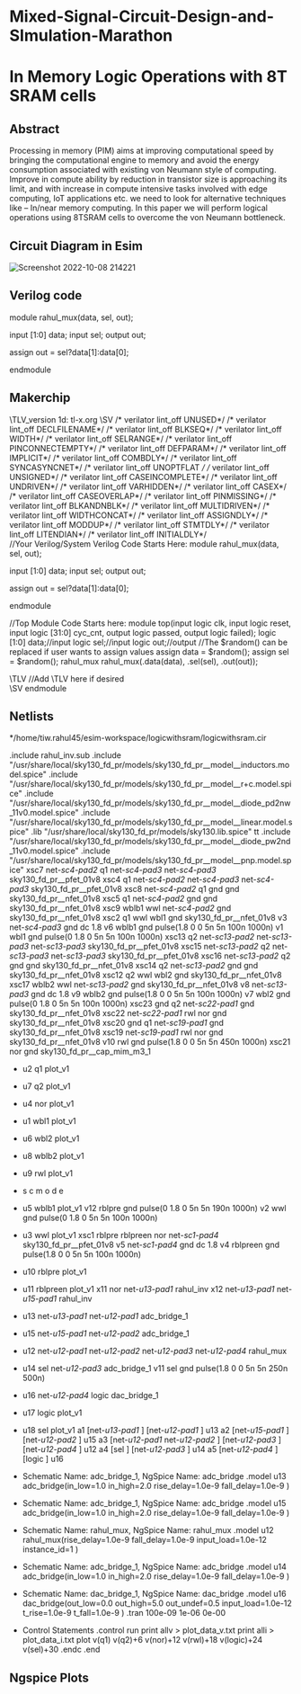 # Mixed-Signal-Circuit-Design-and-SImulation-Marathon
# In Memory Logic Operations with 8T SRAM cells
## Abstract
Processing in memory (PIM) aims at improving computational speed by bringing the computational engine to memory and avoid the energy consumption associated with existing von Neumann style of computing. Improve in compute ability by reduction in transistor size is approaching its limit, and with increase in compute intensive tasks involved with
edge computing, IoT applications etc. we need to look for alternative techniques like – In/near memory computing. In this paper we will perform logical operations using 8TSRAM cells to overcome the von Neumann bottleneck.


## Circuit Diagram in Esim
![Screenshot 2022-10-08 214221](https://user-images.githubusercontent.com/50217106/194720051-3d5bb197-2679-4b34-a8b7-349546a19881.png)


## Verilog code
module rahul_mux(data, sel, out);

input [1:0] data;
input sel;
output out;

assign out = sel?data[1]:data[0];

endmodule

## Makerchip

\TLV_version 1d: tl-x.org
\SV
/* verilator lint_off UNUSED*/  /* verilator lint_off DECLFILENAME*/  /* verilator lint_off BLKSEQ*/  /* verilator lint_off WIDTH*/  /* verilator lint_off SELRANGE*/  /* verilator lint_off PINCONNECTEMPTY*/  /* verilator lint_off DEFPARAM*/  /* verilator lint_off IMPLICIT*/  /* verilator lint_off COMBDLY*/  /* verilator lint_off SYNCASYNCNET*/  /* verilator lint_off UNOPTFLAT */  /* verilator lint_off UNSIGNED*/  /* verilator lint_off CASEINCOMPLETE*/  /* verilator lint_off UNDRIVEN*/  /* verilator lint_off VARHIDDEN*/  /* verilator lint_off CASEX*/  /* verilator lint_off CASEOVERLAP*/  /* verilator lint_off PINMISSING*/   /* verilator lint_off BLKANDNBLK*/  /* verilator lint_off MULTIDRIVEN*/     /* verilator lint_off WIDTHCONCAT*/  /* verilator lint_off ASSIGNDLY*/  /* verilator lint_off MODDUP*/  /* verilator lint_off STMTDLY*/  /* verilator lint_off LITENDIAN*/  /* verilator lint_off INITIALDLY*/  
//Your Verilog/System Verilog Code Starts Here:
module rahul_mux(data, sel, out);

input [1:0] data;
input sel;
output out;

assign out = sel?data[1]:data[0];

endmodule


//Top Module Code Starts here:
	module top(input logic clk, input logic reset, input logic [31:0] cyc_cnt, output logic passed, output logic failed);
		logic  [1:0] data;//input
		logic  sel;//input
		logic  out;//output
//The $random() can be replaced if user wants to assign values
		assign data = $random();
		assign sel = $random();
		rahul_mux rahul_mux(.data(data), .sel(sel), .out(out));
	
\TLV
//Add \TLV here if desired                                     
\SV
endmodule




## Netlists
 */home/tiw.rahul45/esim-workspace/logicwithsram/logicwithsram.cir

.include rahul_inv.sub
.include "/usr/share/local/sky130_fd_pr/models/sky130_fd_pr__model__inductors.model.spice"
.include "/usr/share/local/sky130_fd_pr/models/sky130_fd_pr__model__r+c.model.spice"
.include "/usr/share/local/sky130_fd_pr/models/sky130_fd_pr__model__diode_pd2nw_11v0.model.spice"
.include "/usr/share/local/sky130_fd_pr/models/sky130_fd_pr__model__linear.model.spice"
.lib "/usr/share/local/sky130_fd_pr/models/sky130.lib.spice" tt
.include "/usr/share/local/sky130_fd_pr/models/sky130_fd_pr__model__diode_pw2nd_11v0.model.spice"
.include "/usr/share/local/sky130_fd_pr/models/sky130_fd_pr__model__pnp.model.spice"
xsc7 net-_sc4-pad2_ q1 net-_sc4-pad3_ net-_sc4-pad3_ sky130_fd_pr__pfet_01v8 
xsc4 q1 net-_sc4-pad2_ net-_sc4-pad3_ net-_sc4-pad3_ sky130_fd_pr__pfet_01v8 
xsc8 net-_sc4-pad2_ q1 gnd gnd sky130_fd_pr__nfet_01v8 
xsc5 q1 net-_sc4-pad2_ gnd gnd sky130_fd_pr__nfet_01v8 
xsc9 wblb1 wwl net-_sc4-pad2_ gnd sky130_fd_pr__nfet_01v8 
xsc2 q1 wwl wbl1 gnd sky130_fd_pr__nfet_01v8 
v3 net-_sc4-pad3_ gnd  dc 1.8
v6  wblb1 gnd pulse(1.8 0 0 5n 5n 100n 1000n)
v1  wbl1 gnd pulse(0 1.8 0 5n 5n 100n 1000n)
xsc13 q2 net-_sc13-pad2_ net-_sc13-pad3_ net-_sc13-pad3_ sky130_fd_pr__pfet_01v8 
xsc15 net-_sc13-pad2_ q2 net-_sc13-pad3_ net-_sc13-pad3_ sky130_fd_pr__pfet_01v8 
xsc16 net-_sc13-pad2_ q2 gnd gnd sky130_fd_pr__nfet_01v8 
xsc14 q2 net-_sc13-pad2_ gnd gnd sky130_fd_pr__nfet_01v8 
xsc12 q2 wwl wbl2 gnd sky130_fd_pr__nfet_01v8 
xsc17 wblb2 wwl net-_sc13-pad2_ gnd sky130_fd_pr__nfet_01v8 
v8 net-_sc13-pad3_ gnd  dc 1.8
v9  wblb2 gnd pulse(1.8 0 0 5n 5n 100n 1000n)
v7  wbl2 gnd pulse(0 1.8 0 5n 5n 100n 1000n)
xsc23 gnd q2 net-_sc22-pad1_ gnd sky130_fd_pr__nfet_01v8 
xsc22 net-_sc22-pad1_ rwl nor gnd sky130_fd_pr__nfet_01v8 
xsc20 gnd q1 net-_sc19-pad1_ gnd sky130_fd_pr__nfet_01v8 
xsc19 net-_sc19-pad1_ rwl nor gnd sky130_fd_pr__nfet_01v8 
v10  rwl gnd pulse(1.8 0 0 5n 5n 450n 1000n)
xsc21 nor gnd sky130_fd_pr__cap_mim_m3_1 
* u2  q1 plot_v1
* u7  q2 plot_v1
* u4  nor plot_v1
* u1  wbl1 plot_v1
* u6  wbl2 plot_v1
* u8  wblb2 plot_v1
* u9  rwl plot_v1
* s c m o d e
* u5  wblb1 plot_v1
v12  rblpre gnd pulse(0 1.8 0 5n 5n 190n 1000n)
v2  wwl gnd pulse(0 1.8 0 5n 5n 100n 1000n)
* u3  wwl plot_v1
xsc1 rblpre rblpreen nor net-_sc1-pad4_ sky130_fd_pr__pfet_01v8 
v5 net-_sc1-pad4_ gnd  dc 1.8
v4  rblpreen gnd pulse(1.8 0 0 5n 5n 100n 1000n)
* u10  rblpre plot_v1
* u11  rblpreen plot_v1
x11 nor net-_u13-pad1_ rahul_inv
x12 net-_u13-pad1_ net-_u15-pad1_ rahul_inv
* u13  net-_u13-pad1_ net-_u12-pad1_ adc_bridge_1
* u15  net-_u15-pad1_ net-_u12-pad2_ adc_bridge_1
* u12  net-_u12-pad1_ net-_u12-pad2_ net-_u12-pad3_ net-_u12-pad4_ rahul_mux
* u14  sel net-_u12-pad3_ adc_bridge_1
v11  sel gnd pulse(1.8 0 0 5n 5n 250n 500n)
* u16  net-_u12-pad4_ logic dac_bridge_1
* u17  logic plot_v1
* u18  sel plot_v1
a1 [net-_u13-pad1_ ] [net-_u12-pad1_ ] u13
a2 [net-_u15-pad1_ ] [net-_u12-pad2_ ] u15
a3 [net-_u12-pad1_ net-_u12-pad2_ ] [net-_u12-pad3_ ] [net-_u12-pad4_ ] u12
a4 [sel ] [net-_u12-pad3_ ] u14
a5 [net-_u12-pad4_ ] [logic ] u16
* Schematic Name:                             adc_bridge_1, NgSpice Name: adc_bridge
.model u13 adc_bridge(in_low=1.0 in_high=2.0 rise_delay=1.0e-9 fall_delay=1.0e-9 ) 
* Schematic Name:                             adc_bridge_1, NgSpice Name: adc_bridge
.model u15 adc_bridge(in_low=1.0 in_high=2.0 rise_delay=1.0e-9 fall_delay=1.0e-9 ) 
* Schematic Name:                             rahul_mux, NgSpice Name: rahul_mux
.model u12 rahul_mux(rise_delay=1.0e-9 fall_delay=1.0e-9 input_load=1.0e-12 instance_id=1 ) 
* Schematic Name:                             adc_bridge_1, NgSpice Name: adc_bridge
.model u14 adc_bridge(in_low=1.0 in_high=2.0 rise_delay=1.0e-9 fall_delay=1.0e-9 ) 
* Schematic Name:                             dac_bridge_1, NgSpice Name: dac_bridge
.model u16 dac_bridge(out_low=0.0 out_high=5.0 out_undef=0.5 input_load=1.0e-12 t_rise=1.0e-9 t_fall=1.0e-9 ) 
.tran 100e-09 1e-06 0e-00

* Control Statements 
.control
run
print allv > plot_data_v.txt
print alli > plot_data_i.txt
plot v(q1) v(q2)+6 v(nor)+12 v(rwl)+18 v(logic)+24 v(sel)+30
.endc
.end


## Ngspice Plots

